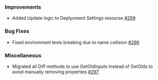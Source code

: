 ### Improvements

- Added Update logic to Deplyoment Settings resourse [#299](https://github.com/pulumi/pulumi-pulumiservice/issues/299)

### Bug Fixes

- Fixed environment tests breaking due to name collision [#296](https://github.com/pulumi/pulumi-pulumiservice/issues/296)

### Miscellaneous

- Migrated all Diff methods to use GetOldInputs instead of GetOlds to avoid manually removing properties [#297](https://github.com/pulumi/pulumi-pulumiservice/issues/297)